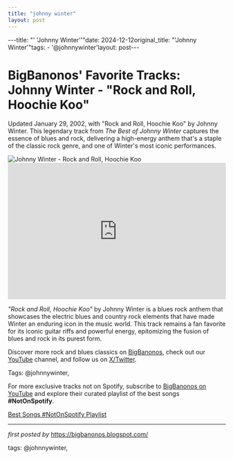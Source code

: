 ```yaml
---
title: "johnny winter"
layout: post
---
```

---title: "' 'Johnny Winter''"date: 2024-12-12original_title: "'Johnny Winter'"tags:  - '@johnnywinter'layout: post---<!-- Post Title --><h1 >BigBanonos' Favorite Tracks: Johnny Winter - "Rock and Roll, Hoochie Koo"</h1> <!-- Introductory Text --><p >Updated January 29, 2002, with "Rock and Roll, Hoochie Koo" by Johnny Winter. This legendary track from *The Best of Johnny Winter* captures the essence of blues and rock, delivering a high-energy anthem that's a staple of the classic rock genre, and one of Winter's most iconic performances.</p> <!-- Featured Image --><div > <img src="https://upload.wikimedia.org/wikipedia/commons/thumb/b/ba/Johnny_Winter1990.jpg/640px-Johnny_Winter1990.jpg" alt="Johnny Winter - Rock and Roll, Hoochie Koo" /></div> <!-- YouTube Video Embed --><div > <iframe width="100%" height="315" src="https://www.youtube.com/embed/xbDl97F8TKM" title="Johnny Winter - Rock And Roll, Hoochie Koo" frameborder="0" allow="accelerometer; autoplay; clipboard-write; encrypted-media; gyroscope; picture-in-picture; web-share" referrerpolicy="strict-origin-when-cross-origin" allowfullscreen></iframe></div> <!-- Song Information --><div > <p><em>"Rock and Roll, Hoochie Koo"</em> by Johnny Winter is a blues rock anthem that showcases the electric blues and country rock elements that have made Winter an enduring icon in the music world. This track remains a fan favorite for its iconic guitar riffs and powerful energy, epitomizing the fusion of blues and rock in its purest form.</p></div> <!-- Footer Links --><div > <p>Discover more rock and blues classics on <a href="https://bigbanonos.blogspot.com/" target="_blank">BigBanonos</a>, check out our <a href="https://www.youtube.com/@BigBanonos" target="_blank">YouTube</a> channel, and follow us on <a href="https://x.com/bigbanonos" target="_blank">X/Twitter</a>.</p></div> <!-- Tags --><p >Tags: @johnnywinter,</p><!--Subscribe and Playlist Links--><div>    <p>For more exclusive tracks not on Spotify, subscribe to <a href="https://www.youtube.com/@BigBanonos" target="_blank">BigBanonos on YouTube</a> and explore their curated playlist of the best songs <strong>#NotOnSpotify</strong>.</p>    <p><a href="https://www.youtube.com/playlist?list=PLtuNtuTatqI0kFahUCbtbfenC_ET5O_tr" target="_blank">Best Songs #NotOnSpotify Playlist<br /></a></p></div><hr /><p><em>first posted by</em> <a href="https://bigbanonos.blogspot.com/" rel="noopener" target="_new">https://bigbanonos.blogspot.com/</a></p><p>tags: @johnnywinter,</p>